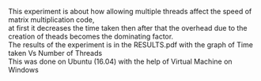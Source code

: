 This experiment is about how allowing multiple threads affect the speed of matrix multiplication code,<Br>
at first it decreases the time taken then after that the overhead due to the creation of theads becomes the dominating factor.<Br>
The results of the experiment is in the RESULTS.pdf with the graph of Time taken Vs Number of Threads<Br>
This was done on Ubuntu (16.04) with the help of Virtual Machine on Windows
